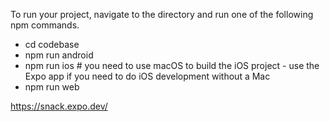 To run your project, navigate to the directory and run one of the following npm commands.

- cd codebase
- npm run android
- npm run ios # you need to use macOS to build the iOS project - use the Expo app if you need to do iOS development without a Mac
- npm run web

https://snack.expo.dev/